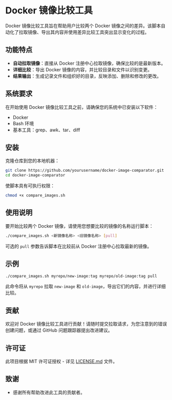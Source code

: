 # Docker 镜像比较工具

Docker 镜像比较工具旨在帮助用户比较两个 Docker 镜像之间的差异。该脚本自动化了拉取镜像、导出其内容并使用差异比较工具突出显示变化的过程。

## 功能特点

- **自动拉取镜像**：直接从 Docker 注册中心拉取镜像，确保比较的是最新版本。
- **详细比较**：导出 Docker 镜像的内容，并比较目录和文件以识别变更。
- **结果输出**：生成记录文件和组织好的目录，反映添加、删除和修改的更改。

## 系统要求

在开始使用 Docker 镜像比较工具之前，请确保您的系统中已安装以下软件：

- Docker
- Bash 环境
- 基本工具：grep、awk、tar、diff

## 安装

克隆仓库到您的本地机器：

```bash
git clone https://github.com/yourusername/docker-image-comparator.git
cd docker-image-comparator
```

使脚本具有可执行权限：

```bash
chmod +x compare_images.sh
```

## 使用说明

要开始比较两个 Docker 镜像，请使用您想要比较的镜像的名称运行脚本：

```bash
./compare_images.sh <新镜像名称> <旧镜像名称> [pull]
```

可选的 `pull` 参数告诉脚本在比较前从 Docker 注册中心拉取最新的镜像。

## 示例

```bash
./compare_images.sh myrepo/new-image:tag myrepo/old-image:tag pull
```

此命令将从 `myrepo` 拉取 `new-image` 和 `old-image`，导出它们的内容，并进行详细比较。

## 贡献

欢迎对 Docker 镜像比较工具进行贡献！请随时提交拉取请求，为您注意到的错误创建问题，或通过 GitHub 问题跟踪器提出改进建议。

## 许可证

此项目根据 MIT 许可证授权 - 详见 [LICENSE.md](LICENSE) 文件。

## 致谢

- 感谢所有帮助改进此工具的贡献者。
